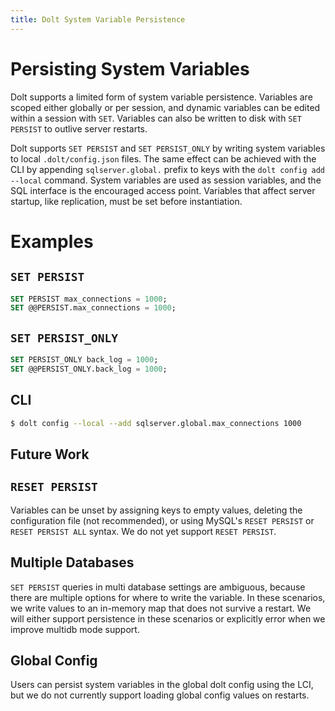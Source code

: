 ```yaml
---
title: Dolt System Variable Persistence
---
```


# Persisting System Variables

Dolt supports a limited form of system variable persistence. Variables
are scoped either globally or per session, and dynamic variables can be
edited within a session with `SET`. Variables can also be written to
disk with `SET PERSIST` to outlive server restarts.

Dolt supports `SET PERSIST` and `SET PERSIST_ONLY` by writing system
variables to local `.dolt/config.json` files. The same effect can be
achieved with the CLI by appending `sqlserver.global.` prefix to
keys with the `dolt config add --local` command. System
variables are used as session variables, and the SQL interface is
the encouraged access point. Variables that affect server startup, like
replication, must be set before instantiation.

# Examples

## `SET PERSIST`

```sql
SET PERSIST max_connections = 1000;
SET @@PERSIST.max_connections = 1000;
```

## `SET PERSIST_ONLY`

```sql
SET PERSIST_ONLY back_log = 1000;
SET @@PERSIST_ONLY.back_log = 1000;
```

## CLI

```bash
$ dolt config --local --add sqlserver.global.max_connections 1000
```

## Future Work

## `RESET PERSIST`

Variables can be unset by assigning keys to empty values, deleting the
configuration file (not recommended), or using MySQL's `RESET PERSIST`
or `RESET PERSIST ALL` syntax. We do not yet support `RESET PERSIST`.

## Multiple Databases

`SET PERSIST` queries in multi database settings are ambiguous, because
there are multiple options for where to write the variable. In these
scenarios, we write values to an in-memory map that does not survive a
restart. We will either support persistence in these scenarios or
explicitly error when we improve multidb mode support.

## Global Config

Users can persist system variables in the global dolt config using
the LCI, but we do not currently support loading global config values
on restarts.
